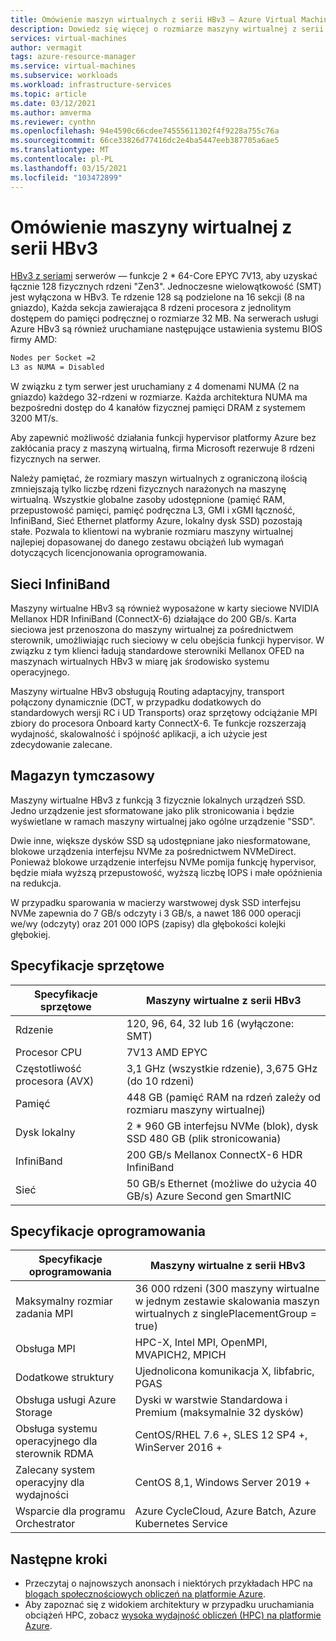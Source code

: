 ```yaml
---
title: Omówienie maszyn wirtualnych z serii HBv3 — Azure Virtual Machines | Microsoft Docs
description: Dowiedz się więcej o rozmiarze maszyny wirtualnej z serii HBv3 na platformie Azure.
services: virtual-machines
author: vermagit
tags: azure-resource-manager
ms.service: virtual-machines
ms.subservice: workloads
ms.workload: infrastructure-services
ms.topic: article
ms.date: 03/12/2021
ms.author: amverma
ms.reviewer: cynthn
ms.openlocfilehash: 94e4590c66cdee74555611302f4f9228a755c76a
ms.sourcegitcommit: 66ce33826d77416dc2e4ba5447eeb387705a6ae5
ms.translationtype: MT
ms.contentlocale: pl-PL
ms.lasthandoff: 03/15/2021
ms.locfileid: "103472899"
---
```

# <a name="hbv3-series-virtual-machine-overview"></a>Omówienie maszyny wirtualnej z serii HBv3 

[HBv3 z seriami](../../hbv3-series.md) serwerów — funkcje 2 * 64-Core EPYC 7V13, aby uzyskać łącznie 128 fizycznych rdzeni "Zen3". Jednoczesne wielowątkowość (SMT) jest wyłączona w HBv3. Te rdzenie 128 są podzielone na 16 sekcji (8 na gniazdo), Każda sekcja zawierająca 8 rdzeni procesora z jednolitym dostępem do pamięci podręcznej o rozmiarze 32 MB. Na serwerach usługi Azure HBv3 są również uruchamiane następujące ustawienia systemu BIOS firmy AMD:

```bash
Nodes per Socket =2
L3 as NUMA = Disabled
```

W związku z tym serwer jest uruchamiany z 4 domenami NUMA (2 na gniazdo) każdego 32-rdzeni w rozmiarze. Każda architektura NUMA ma bezpośredni dostęp do 4 kanałów fizycznej pamięci DRAM z systemem 3200 MT/s.

Aby zapewnić możliwość działania funkcji hypervisor platformy Azure bez zakłócania pracy z maszyną wirtualną, firma Microsoft rezerwuje 8 rdzeni fizycznych na serwer. 

Należy pamiętać, że rozmiary maszyn wirtualnych z ograniczoną ilością zmniejszają tylko liczbę rdzeni fizycznych narażonych na maszynę wirtualną. Wszystkie globalne zasoby udostępnione (pamięć RAM, przepustowość pamięci, pamięć podręczna L3, GMI i xGMI łączność, InfiniBand, Sieć Ethernet platformy Azure, lokalny dysk SSD) pozostają stałe. Pozwala to klientowi na wybranie rozmiaru maszyny wirtualnej najlepiej dopasowanej do danego zestawu obciążeń lub wymagań dotyczących licencjonowania oprogramowania.

## <a name="infiniband-networking"></a>Sieci InfiniBand
Maszyny wirtualne HBv3 są również wyposażone w karty sieciowe NVIDIA Mellanox HDR InfiniBand (ConnectX-6) działające do 200 GB/s. Karta sieciowa jest przenoszona do maszyny wirtualnej za pośrednictwem sterownik, umożliwiając ruch sieciowy w celu obejścia funkcji hypervisor. W związku z tym klienci ładują standardowe sterowniki Mellanox OFED na maszynach wirtualnych HBv3 w miarę jak środowisko systemu operacyjnego.

Maszyny wirtualne HBv3 obsługują Routing adaptacyjny, transport połączony dynamicznie (DCT, w przypadku dodatkowych do standardowych wersji RC i UD Transports) oraz sprzętowy odciążanie MPI zbiory do procesora Onboard karty ConnectX-6. Te funkcje rozszerzają wydajność, skalowalność i spójność aplikacji, a ich użycie jest zdecydowanie zalecane.

## <a name="temporary-storage"></a>Magazyn tymczasowy
Maszyny wirtualne HBv3 z funkcją 3 fizycznie lokalnych urządzeń SSD. Jedno urządzenie jest sformatowane jako plik stronicowania i będzie wyświetlane w ramach maszyny wirtualnej jako ogólne urządzenie "SSD".

Dwie inne, większe dysków SSD są udostępniane jako niesformatowane, blokowe urządzenia interfejsu NVMe za pośrednictwem NVMeDirect. Ponieważ blokowe urządzenie interfejsu NVMe pomija funkcję hypervisor, będzie miała wyższą przepustowość, wyższą liczbę IOPS i małe opóźnienia na redukcja.

W przypadku sparowania w macierzy warstwowej dysk SSD interfejsu NVMe zapewnia do 7 GB/s odczyty i 3 GB/s, a nawet 186 000 operacji we/wy (odczyty) oraz 201 000 IOPS (zapisy) dla głębokości kolejki głębokiej.

## <a name="hardware-specifications"></a>Specyfikacje sprzętowe 

| Specyfikacje sprzętowe          | Maszyny wirtualne z serii HBv3              |
|----------------------------------|----------------------------------|
| Rdzenie                            | 120, 96, 64, 32 lub 16 (wyłączone: SMT)               | 
| Procesor CPU                              | 7V13 AMD EPYC                   | 
| Częstotliwość procesora (AVX)          | 3,1 GHz (wszystkie rdzenie), 3,675 GHz (do 10 rdzeni)    | 
| Pamięć                           | 448 GB (pamięć RAM na rdzeń zależy od rozmiaru maszyny wirtualnej)         | 
| Dysk lokalny                       | 2 * 960 GB interfejsu NVMe (blok), dysk SSD 480 GB (plik stronicowania) | 
| InfiniBand                       | 200 GB/s Mellanox ConnectX-6 HDR InfiniBand | 
| Sieć                          | 50 GB/s Ethernet (możliwe do użycia 40 GB/s) Azure Second gen SmartNIC | 

## <a name="software-specifications"></a>Specyfikacje oprogramowania 

| Specyfikacje oprogramowania        | Maszyny wirtualne z serii HBv3                                            | 
|--------------------------------|-----------------------------------------------------------|
| Maksymalny rozmiar zadania MPI               | 36 000 rdzeni (300 maszyny wirtualne w jednym zestawie skalowania maszyn wirtualnych z singlePlacementGroup = true) |
| Obsługa MPI                    | HPC-X, Intel MPI, OpenMPI, MVAPICH2, MPICH  |
| Dodatkowe struktury          | Ujednolicona komunikacja X, libfabric, PGAS                  |
| Obsługa usługi Azure Storage          | Dyski w warstwie Standardowa i Premium (maksymalnie 32 dysków)              |
| Obsługa systemu operacyjnego dla sterownik RDMA      | CentOS/RHEL 7.6 +, SLES 12 SP4 +, WinServer 2016 +           |
| Zalecany system operacyjny dla wydajności | CentOS 8,1, Windows Server 2019 +
| Wsparcie dla programu Orchestrator           | Azure CycleCloud, Azure Batch, Azure Kubernetes Service                      | 

## <a name="next-steps"></a>Następne kroki

- Przeczytaj o najnowszych anonsach i niektórych przykładach HPC na [blogach społecznościowych obliczeń na platformie Azure](https://techcommunity.microsoft.com/t5/azure-compute/bg-p/AzureCompute).
- Aby zapoznać się z widokiem architektury w przypadku uruchamiania obciążeń HPC, zobacz [wysoka wydajność obliczeń (HPC) na platformie Azure](/azure/architecture/topics/high-performance-computing/).